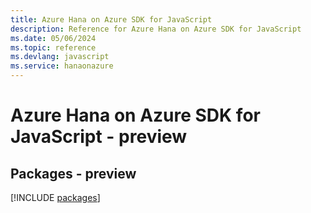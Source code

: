 ```yaml
---
title: Azure Hana on Azure SDK for JavaScript
description: Reference for Azure Hana on Azure SDK for JavaScript
ms.date: 05/06/2024
ms.topic: reference
ms.devlang: javascript
ms.service: hanaonazure
---
```

# Azure Hana on Azure SDK for JavaScript - preview
## Packages - preview
[!INCLUDE [packages](hana-on-azure-index.md)]